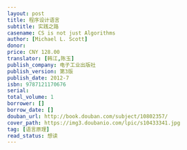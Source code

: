 ```yaml
---
layout: post
title: 程序设计语言
subtitle: 实践之路
casename: CS is not just Algorithms
author: [Michael L. Scott]
donor: 
price: CNY 128.00
translator: [韩江,陈玉]
publish_company: 电子工业出版社
publish_version: 第3版
publish_date: 2012-7
isbn: 9787121170676
serial: 
total_volume: 1
borrower: []
borrow_date: []
douban_url: http://book.douban.com/subject/10802357/
cover_path: https://img3.doubanio.com/lpic/s10433341.jpg
tag: [语言原理]
read_status: 想读
---
```

